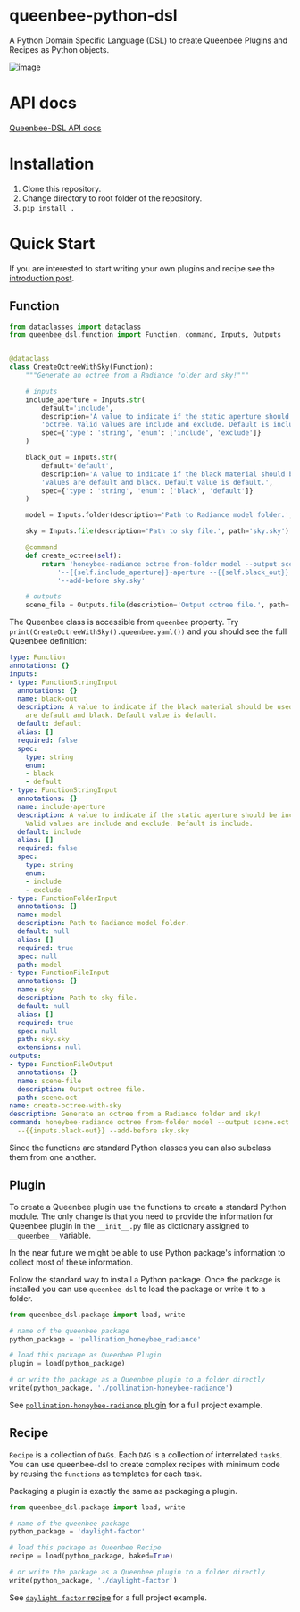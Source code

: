 # queenbee-python-dsl
A Python Domain Specific Language (DSL) to create Queenbee Plugins and Recipes as Python
objects.

![image](https://user-images.githubusercontent.com/2915573/103444096-5a7b3880-4c33-11eb-98a3-09df1ab6c76e.png)

# API docs
[Queenbee-DSL API docs](https://pollination.github.io/queenbee-python-dsl/docs/queenbee_dsl.html#subpackages)

# Installation
1. Clone this repository.
2. Change directory to root folder of the repository.
3. `pip install .`

# Quick Start

If you are interested to start writing your own plugins and recipe see the
[introduction post](https://github.com/pollination/queenbee-python-dsl/wiki/Introduction).

## Function

```python
from dataclasses import dataclass
from queenbee_dsl.function import Function, command, Inputs, Outputs


@dataclass
class CreateOctreeWithSky(Function):
    """Generate an octree from a Radiance folder and sky!"""

    # inputs
    include_aperture = Inputs.str(
        default='include',
        description='A value to indicate if the static aperture should be included in '
        'octree. Valid values are include and exclude. Default is include.',
        spec={'type': 'string', 'enum': ['include', 'exclude']}
    )

    black_out = Inputs.str(
        default='default',
        description='A value to indicate if the black material should be used. Valid '
        'values are default and black. Default value is default.',
        spec={'type': 'string', 'enum': ['black', 'default']}
    )

    model = Inputs.folder(description='Path to Radiance model folder.', path='model')

    sky = Inputs.file(description='Path to sky file.', path='sky.sky')

    @command
    def create_octree(self):
        return 'honeybee-radiance octree from-folder model --output scene.oct ' \
            '--{{self.include_aperture}}-aperture --{{self.black_out}} ' \
            '--add-before sky.sky'

    # outputs
    scene_file = Outputs.file(description='Output octree file.', path='scene.oct')

```

The Queenbee class is accessible from `queenbee` property.
Try `print(CreateOctreeWithSky().queenbee.yaml())` and you should see the full Queenbee
definition:

```yaml
type: Function
annotations: {}
inputs:
- type: FunctionStringInput
  annotations: {}
  name: black-out
  description: A value to indicate if the black material should be used. Valid values
    are default and black. Default value is default.
  default: default
  alias: []
  required: false
  spec:
    type: string
    enum:
    - black
    - default
- type: FunctionStringInput
  annotations: {}
  name: include-aperture
  description: A value to indicate if the static aperture should be included in octree.
    Valid values are include and exclude. Default is include.
  default: include
  alias: []
  required: false
  spec:
    type: string
    enum:
    - include
    - exclude
- type: FunctionFolderInput
  annotations: {}
  name: model
  description: Path to Radiance model folder.
  default: null
  alias: []
  required: true
  spec: null
  path: model
- type: FunctionFileInput
  annotations: {}
  name: sky
  description: Path to sky file.
  default: null
  alias: []
  required: true
  spec: null
  path: sky.sky
  extensions: null
outputs:
- type: FunctionFileOutput
  annotations: {}
  name: scene-file
  description: Output octree file.
  path: scene.oct
name: create-octree-with-sky
description: Generate an octree from a Radiance folder and sky!
command: honeybee-radiance octree from-folder model --output scene.oct --{{inputs.include-aperture}}-aperture
  --{{inputs.black-out}} --add-before sky.sky
```

Since the functions are standard Python classes you can also subclass them from one
another.

## Plugin

To create a Queenbee plugin use the functions to create a standard Python module. The only
change is that you need to provide the information for Queenbee plugin in the `__init__.py`
file as dictionary assigned to `__queenbee__` variable.

In the near future we might be able to use Python package's information to collect most
of these information.

Follow the standard way to install a Python package. Once the package is installed you
can use `queenbee-dsl` to load the package or write it to a folder.

```python
from queenbee_dsl.package import load, write

# name of the queenbee package
python_package = 'pollination_honeybee_radiance'

# load this package as Queenbee Plugin
plugin = load(python_package)

# or write the package as a Queenbee plugin to a folder directly
write(python_package, './pollination-honeybee-radiance')

```

See [`pollination-honeybee-radiance` plugin](https://github.com/pollination/pollination-honeybee-radiance) for a full project example.

## Recipe

`Recipe` is a collection of `DAG`s. Each `DAG` is a collection of interrelated `task`s.
You can use queenbee-dsl to create complex recipes with minimum code by reusing the `functions`
as templates for each task.

Packaging a plugin is exactly the same as packaging a plugin.

```python
from queenbee_dsl.package import load, write

# name of the queenbee package
python_package = 'daylight-factor'

# load this package as Queenbee Recipe
recipe = load(python_package, baked=True)

# or write the package as a Queenbee plugin to a folder directly
write(python_package, './daylight-factor')

```

See [`daylight factor` recipe](https://github.com/pollination/ladybug-tools-recipes/tree/master/recipes/daylight-factor) for a full project example.
